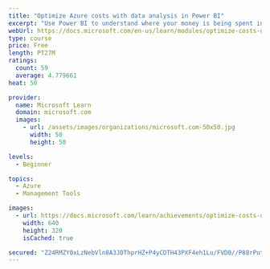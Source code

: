 ```yaml
---
title: "Optimize Azure costs with data analysis in Power BI"
excerpt: "Use Power BI to understand where your money is being spent in Azure so you can help your organization to optimize its costs."
webUrl: https://docs.microsoft.com/en-us/learn/modules/optimize-costs-data-analysis-powerbi/
type: course
price: Free
length: PT27M
ratings:
  count: 59
  average: 4.779661
heat: 50

provider:
  name: Microsoft Learn
  domain: microsoft.com
  images:
    - url: /assets/images/organizations/microsoft.com-50x50.jpg
      width: 50
      height: 50

levels:
  - Beginner

topics:
  - Azure
  - Management Tools

images:
  - url: https://docs.microsoft.com/learn/achievements/optimize-costs-data-analysis-powerbi-social.png
    width: 640
    height: 320
    isCached: true

secured: "Z24RMZY0xLzNebVln8A3JDThprHZ+P4yCDTH43PXF4eh1Lu/FVD0//P88rPut1X/HWP3It9oSIOZjwwdtbfBvwXpd+B0t1nnf2lQIw0wXq2n/ijOn21f2HJHa8UX4WWgMNVScUk5xEkuipnYyswJihLgUnOUQPXSN9l2vV5IaanP9V8SgJgrU53KVrwzTDloVZ4cJNFARt94aQONSObDT95GeCt9n0MURz7rXyp61FtMu4YgnMRoT58RwoOJKIbMJGUvypD2x7fkyocAqZAjsT0JK7xalqTbPBviXaRodA82lyoWfGgCqb/MdEmdx+U8abFojwMXp4bVvjWEBcTh08xl6/oojWBoi7oAEj6rVhN0L9nWhNj1xCh2i0p2tIBPOX4rkONNG4BYICi207htRpJ35w7U3JZFLFSvxs1ndXE=;K8UlGeXc21HXSGiux3yN3w=="
---
```


